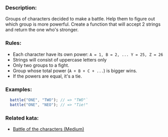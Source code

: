 ### Description:
  Groups of characters decided to make a battle. Help them to figure out which group is more powerful. Create a function that will accept 2 strings and return the one who's stronger.

### Rules:
* Each character have its own power: `A = 1, B = 2, ... Y = 25, Z = 26`
* Strings will consist of uppercase letters only
* Only two groups to a fight.
* Group whose total power (`A + B + C + ...`) is bigger wins.
* If the powers are equal, it's a tie.

### Examples:
```javascript
  battle("ONE", "TWO"); // => "TWO"`
  battle("ONE", "NEO"); // => "Tie!"
```

### Related kata:
- [Battle of the characters (Medium)](https://www.codewars.com/kata/595e9f258b763bc2d2000032)